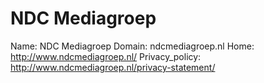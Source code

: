 
# NDC Mediagroep

Name: NDC Mediagroep
Domain: ndcmediagroep.nl
Home: http://www.ndcmediagroep.nl/
Privacy_policy: http://www.ndcmediagroep.nl/privacy-statement/
